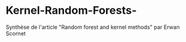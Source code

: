 # Kernel-Random-Forests-
Synthèse de l'article "Random forest and kernel methods" par Erwan Scornet
